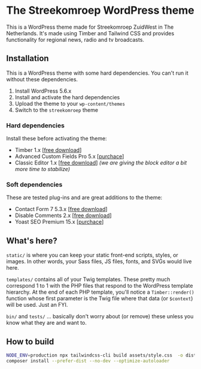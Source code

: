 
# The Streekomroep WordPress theme

This is a WordPress theme made for Streekomroep ZuidWest in The Netherlands. It's made using Timber and Tailwind CSS and provides functionality for regional news, radio and tv broadcasts. 

## Installation
This is a WordPress theme with some hard dependencies. You can't run it without these dependencies.

1. Install WordPress 5.6.x
2. Install and activate the hard dependencies
3. Upload the theme to your `wp-content/themes`
4. Switch to the `streekomroep` theme

### Hard dependencies
Install these before activating the theme:
- Timber 1.x [[free download](https://wordpress.org/plugins/timber-library/)]
- Advanced Custom Fields Pro 5.x [[purchace](https://www.advancedcustomfields.com/pro/)]
- Classic Editor 1.x [[free download](https://wordpress.org/plugins/classic-editor/)] _(we are giving the block editor a bit more time to stabilize)_

### Soft dependencies
These are tested plug-ins and are great additions to the theme:
- Contact Form 7 5.3.x [[free download](https://wordpress.org/plugins/contact-form-7/)]
- Disable Comments 2.x [[free download](https://wordpress.org/plugins/disable-comments/)]
- Yoast SEO Premium 15.x [[purchace](https://yoast.com/wordpress/plugins/seo/)]

## What's here?

`static/` is where you can keep your static front-end scripts, styles, or images. In other words, your Sass files, JS files, fonts, and SVGs would live here.

`templates/` contains all of your Twig templates. These pretty much correspond 1 to 1 with the PHP files that respond to the WordPress template hierarchy. At the end of each PHP template, you'll notice a `Timber::render()` function whose first parameter is the Twig file where that data (or `$context`) will be used. Just an FYI.

`bin/` and `tests/` ... basically don't worry about (or remove) these unless you know what they are and want to.

## How to build

```bash
NODE_ENV=production npx tailwindcss-cli build assets/style.css  -o dist/style.css
composer install --prefer-dist --no-dev --optimize-autoloader
```
